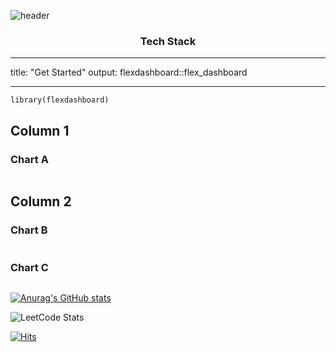 ![header](https://capsule-render.vercel.app/api?type=rounded&color=0164fe&height=300&section=header&text=Sungho%20Park&fontSize=60&fontColor=FFFFFF)

<h3 align="center">Tech Stack</h3>

---

title: "Get Started"
output: flexdashboard::flex_dashboard

---

```{r setup, include=FALSE}
library(flexdashboard)
```

## Column 1

### Chart A

```{r}

```

## Column 2

### Chart B

```{r}

```

### Chart C

```{r}

```

[![Anurag's GitHub stats](https://github-readme-stats.vercel.app/api?username=psh320)](https://github.com/psh320/github-readme-stats)

![LeetCode Stats](https://leetcard.jacoblin.cool/psh320?theme=light&font=Poppins)

[![Hits](https://hits.seeyoufarm.com/api/count/incr/badge.svg?url=https%3A%2F%2Fgithub.com%2Fpsh320%2Fhit-counter&count_bg=%23353535&title_bg=%230F0F0F&icon=github.svg&icon_color=%23FFFFFF&title=GIthub&edge_flat=false)](https://hits.seeyoufarm.com)
